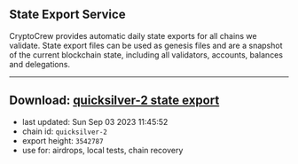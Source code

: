 ## State Export Service
CryptoCrew provides automatic daily state exports for all chains we validate. State export files can be used as genesis files and are a snapshot of the current blockchain state, including all validators, accounts, balances and delegations.

---
**Download: [quicksilver-2 state export](https://dl.ccvalidators.com/SERVICE/quicksilver/quicksilver-2_export_3542787.json)**
---

- last updated: Sun Sep 03 2023 11:45:52
- chain id: `quicksilver-2`
- export height: `3542787`
- use for: airdrops, local tests, chain recovery

